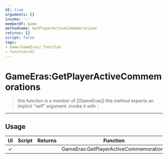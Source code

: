 ```yaml
---
UI: true
arguments: []
invoke: ':'
memberOf: Game
methodname: GetPlayerActiveCommemorations
returns: []
script: false
tags:
- Game/GameEras/_function
- function/UI
---
```

# GameEras:GetPlayerActiveCommemorations
> this function is a member of [[GameEras]]
> this method expects an implicit "self" argument. invoke it with `:`
-----
## Usage
|  UI | Script | Returns | Function | Arguments |
|:---:|:------:|-------:|:--------:|:---------|
|✓| ||GameEras:GetPlayerActiveCommemorations||
